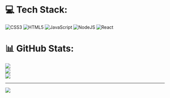 
# 💻 Tech Stack:
![CSS3](https://img.shields.io/badge/css3-%231572B6.svg?style=for-the-badge&logo=css3&logoColor=white) ![HTML5](https://img.shields.io/badge/html5-%23E34F26.svg?style=for-the-badge&logo=html5&logoColor=white) ![JavaScript](https://img.shields.io/badge/javascript-%23323330.svg?style=for-the-badge&logo=javascript&logoColor=%23F7DF1E) ![NodeJS](https://img.shields.io/badge/node.js-6DA55F?style=for-the-badge&logo=node.js&logoColor=white) ![React](https://img.shields.io/badge/react-%2320232a.svg?style=for-the-badge&logo=react&logoColor=%2361DAFB)
# 📊 GitHub Stats:
![](https://github-readme-stats.vercel.app/api?username=GIT4MR&theme=dark&hide_border=false&include_all_commits=false&count_private=false)<br/>
![](https://github-readme-streak-stats.herokuapp.com/?user=GIT4MR&theme=dark&hide_border=false)<br/>
![](https://github-readme-stats.vercel.app/api/top-langs/?username=GIT4MR&theme=dark&hide_border=false&include_all_commits=false&count_private=false&layout=compact)

---
[![](https://visitcount.itsvg.in/api?id=GIT4MR&icon=0&color=0)](https://visitcount.itsvg.in)

<!-- Proudly created with GPRM ( https://gprm.itsvg.in ) -->


